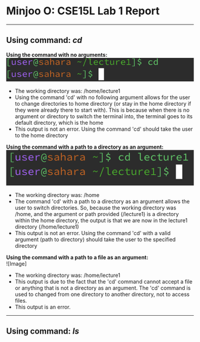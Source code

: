 # Minjoo O: CSE15L Lab 1 Report
---
## Using command: *cd*

**Using the command with no arguments:** \
![Image](no-arg.png) 
* The working directory was: /home/lecture1
* Using the command 'cd' with no following argument allows for the user to change directories to home directory (or stay in the home directory if they were already there to start with). This is because when there is no argument or directory to switch the terminal into, the terminal goes to its default directory, which is the home
* This output is not an error. Using the command 'cd' should take the user to the home directory
  
**Using the command with a path to a directory as an argument:** \
![Image](path-to-directory.png) 
* The working directory was: /home
* The command 'cd' with a path to a directory as an argument allows the user to switch directories. So, because the working directory was /home, and the argument or path provided (/lecture1) is a directory within the home directory, the output is that we are now in the lecture1 directory (/home/lecture1)
* This output is not an error. Using the command 'cd' with a valid argument (path to directory) should take the user to the specified directory 
  
**Using the command with a path to a file as an argument:** \
![Image]
* The working directory was: /home/lecture1
* This output is due to the fact that the 'cd' command cannot accept a file or anything that is not a directory as an argument. The 'cd' command is used to changed from one directory to another directory, not to access files.
* This output is an error. 
---

## Using command: *ls*
